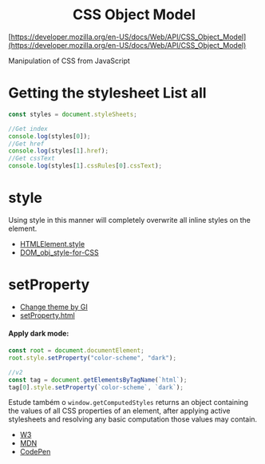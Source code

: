 <h1 align="center">CSS Object Model </h1>

[https://developer.mozilla.org/en-US/docs/Web/API/CSS_Object_Model](https://developer.mozilla.org/en-US/docs/Web/API/CSS_Object_Model)

Manipulation of CSS from JavaScript

# Getting the stylesheet List all

```js
const styles = document.styleSheets;

//Get index
console.log(styles[0]);
//Get href
console.log(styles[1].href);
//Get cssText
console.log(styles[1].cssRules[0].cssText);
```

# style

Using style in this manner will completely overwrite all inline styles on the element.

- [HTMLElement.style](https://developer.mozilla.org/en-US/docs/Web/API/HTMLElement/style)
- [DOM_obj_style-for-CSS](https://www.w3schools.com/jsref/dom_obj_style.asp)

# setProperty

- [Change theme by GI](https://codepen.io/geraldopcf/pen/GRxyZMg?)
- [setProperty.html](setProperty.html)

#### Apply dark mode:

```js
const root = document.documentElement;
root.style.setProperty("color-scheme", "dark");

//v2
const tag = document.getElementsByTagName(`html`);
tag[0].style.setProperty(`color-scheme`, `dark`);
```

Estude também o `window.getComputedStyles` returns an object containing the values of all CSS properties of an element, after applying active stylesheets and resolving any basic computation those values may contain.

- <a href="https://www.w3schools.com/jsref/tryit.asp?filename=tryjsref_getcomputedstyle">W3</a>
- [MDN](https://developer.mozilla.org/en-US/docs/Web/API/Window/getComputedStyle)
- [CodePen](https://codepen.io/geraldopcf/pen/VwBvyPw)
